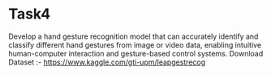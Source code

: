 # Task4
Develop a hand gesture recognition model that can accurately identify and classify different hand gestures from image or video data, enabling intuitive human-computer interaction and gesture-based control systems.
Download Dataset :- https://www.kaggle.com/gti-upm/leapgestrecog
